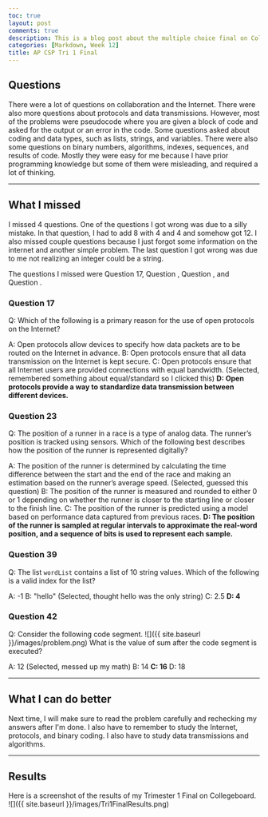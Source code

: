 ```yaml
---
toc: true
layout: post
comments: true
description: This is a blog post about the multiple choice final on Collegeboard for trimester 1 of AP CSP
categories: [Markdown, Week 12]
title: AP CSP Tri 1 Final
---
```


## Questions
There were a lot of questions on collaboration and the Internet. There were also more questions about protocols and data transmissions. However, most of the problems were pseudocode where you are given a block of code and asked for the output or an error in the code. Some questions asked about coding and data types, such as lists, strings, and variables. There were also some questions on binary numbers, algorithms, indexes, sequences, and results of code. Mostly they were easy for me because I have prior programming knowledge but some of them were misleading, and required a lot of thinking.

---

## What I missed
I missed 4 questions. One of the questions I got wrong was due to a silly mistake. In that question, I had to add 8 with 4 and 4 and somehow got 12. I also missed couple questions because I just forgot some information on the internet and another simple problem. The last question I got wrong was due to me not realizing an integer could be a string.

The questions I missed were Question 17, Question , Question , and Question .

### Question 17
Q: Which of the following is a primary reason for the use of open protocols on the Internet?

A: Open protocols allow devices to specify how data packets are to be routed on the Internet in advance.
B: Open protocols ensure that all data transmission on the Internet is kept secure.
C: Open protocols ensure that all Internet users are provided connections with equal bandwidth. (Selected, remembered something about equal/standard so I clicked this)
**D: Open protocols provide a way to standardize data transmission between different devices.**

### Question 23
Q: The position of a runner in a race is a type of analog data. The runner’s position is tracked using sensors. Which of the following best describes how the position of the runner is represented digitally?

A: The position of the runner is determined by calculating the time difference between the start and the end of the race and making an estimation based on the runner’s average speed. (Selected, guessed this question)
B: The position of the runner is measured and rounded to either 0 or 1 depending on whether the runner is closer to the starting line or closer to the finish line.
C: The position of the runner is predicted using a model based on performance data captured from previous races.
**D: The position of the runner is sampled at regular intervals to approximate the real-word position, and a sequence of bits is used to represent each sample.**

### Question 39
Q: The list `wordList` contains a list of 10 string values. Which of the following is a valid index for the list?

A: -1
B: "hello" (Selected, thought hello was the only string)
C: 2.5
**D: 4**

### Question 42
Q: Consider the following code segment.
![]({{ site.baseurl }}/images/problem.png) What is the value of sum after the code segment is executed?

A: 12 (Selected, messed up my math)
B: 14
**C: 16**
D: 18

---

## What I can do better
Next time, I will make sure to read the problem carefully and rechecking my answers after I'm done. I also have to remember to study the Internet, protocols, and binary coding. I also have to study data transmissions and algorithms.

---


## Results
Here is a screenshot of the results of my Trimester 1 Final on Collegeboard.
![]({{ site.baseurl }}/images/Tri1FinalResults.png)